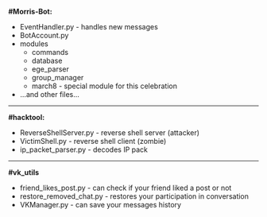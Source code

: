 **#Morris-Bot:**
* EventHandler.py - handles new messages
* BotAccount.py
* modules
  * commands
  * database
  * ege_parser
  * group_manager
  * march8 - special module for this celebration
* ...and other files...

---
**#hacktool:**
* ReverseShellServer.py - reverse shell server (attacker)
* VictimShell.py - reverse shell client (zombie)
* ip_packet_parser.py - decodes IP pack

---
**#vk_utils**
* friend_likes_post.py - can check if your friend liked a post or not
* restore_removed_chat.py - restores your participation in conversation
* VKManager.py - can save your messages history

